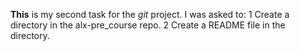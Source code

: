 **This** is my second task for the *git* project.
I was asked to:
1 Create a directory in the alx-pre_course repo.
2 Create a README file in the directory.